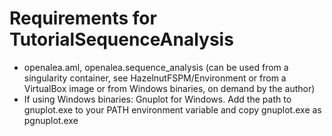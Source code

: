 # Requirements for TutorialSequenceAnalysis

 * openalea.aml, openalea.sequence_analysis (can be used from a singularity container, see HazelnutFSPM/Environment or from a VirtualBox image or from Windows binaries, on demand by the author)
 * If using Windows binaries: Gnuplot for Windows. Add the path to gnuplot.exe to your PATH environment variable and copy gnuplot.exe as pgnuplot.exe
 
 